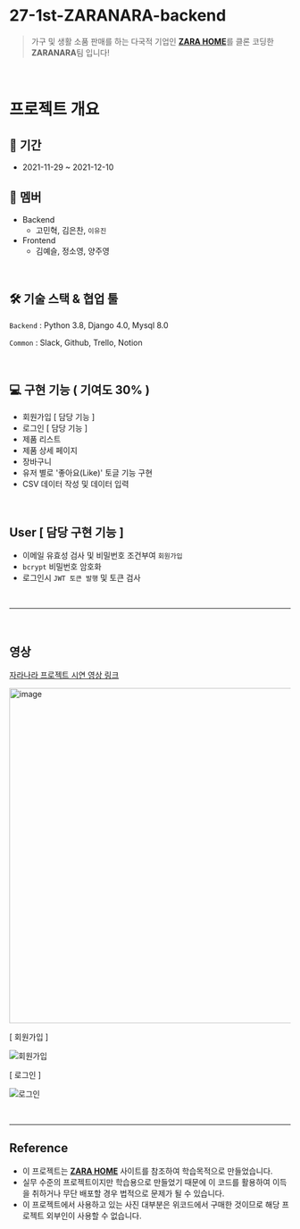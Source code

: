 # 27-1st-ZARANARA-backend
> 가구 및 생활 소품 판매를 하는 다국적 기업인 [**ZARA HOME**](https://www.zarahome.com/kr/)를 클론 코딩한 **ZARANARA**팀 입니다! 

</br>

# 프로젝트 개요
## 📆 기간 
- 2021-11-29 ~ 2021-12-10

## 👥 멤버 
- Backend
  - 고민혁, 김은찬, `이유진`
- Frontend
  - 김예슬, 정소영, 양주영 
  
  

<br>

## 🛠 기술 스택 & 협업 툴
`Backend` : Python 3.8, Django 4.0, Mysql 8.0

`Common` : Slack,  Github, Trello, Notion

<br>

## 💻 구현 기능 ( 기여도 30% )
- 회원가입 [ 담당 기능 ]
- 로그인 [ 담당 기능 ]
- 제품 리스트
- 제품 상세 페이지
- 장바구니
- 유저 별로 '좋아요(Like)' 토글 기능 구현
- CSV 데이터 작성 및 데이터 입력

<br>

## User [ 담당 구현 기능 ]
- 이메일 유효성 검사 및 비밀번호 조건부여 `회원가입`
- `bcrypt` 비밀번호 암호화
- 로그인시 `JWT 토큰 발행` 및 토큰 검사

<br>

----------------------------------

<br>

## 영상

[ 자라나라 프로젝트 시연 영상 링크 ](https://www.youtube.com/watch?v=RvK0mmDLuek)

<img width="600" alt="image" src="https://user-images.githubusercontent.com/90857450/157399176-f18527d4-cef3-4b76-add9-0f6a37215fcd.png">


[ 회원가입 ]

![ 회원가입 ](https://user-images.githubusercontent.com/90857450/157393996-88010836-d824-4d09-9138-10d3e255fe09.gif)

[ 로그인 ]

![ 로그인 ](https://user-images.githubusercontent.com/90857450/157394373-8ca67763-7da1-48d8-8eaa-9c6f772ad66e.gif)

<br>

--------------------


## Reference
- 이 프로젝트는 [**ZARA HOME**](https://www.zarahome.com/kr/) 사이트를 참조하여 학습목적으로 만들었습니다.
- 실무 수준의 프로젝트이지만 학습용으로 만들었기 때문에 이 코드를 활용하여 이득을 취하거나 무단 배포할 경우 법적으로 문제가 될 수 있습니다.
- 이 프로젝트에서 사용하고 있는 사진 대부분은 위코드에서 구매한 것이므로 해당 프로젝트 외부인이 사용할 수 없습니다.
